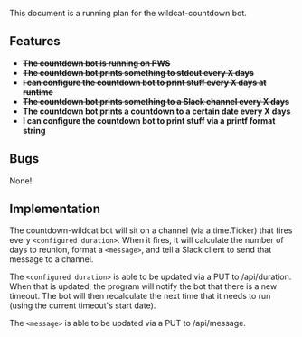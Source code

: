This document is a running plan for the wildcat-countdown bot.

## Features

- ~~**The countdown bot is running on PWS**~~
- ~~**The countdown bot prints something to stdout every X days**~~
- ~~**I can configure the countdown bot to print stuff every X days at runtime**~~
- ~~**The countdown bot prints something to a Slack channel every X days**~~
- **The countdown bot prints a countdown to a certain date every X days**
- **I can configure the countdown bot to print stuff via a printf format string**

## Bugs

None!

## Implementation

The countdown-wildcat bot will sit on a channel (via a time.Ticker) that fires every `<configured duration>`. When it fires, it will calculate the number of days to reunion, format a `<message>`, and tell a Slack client to send that message to a channel.

The `<configured duration>` is able to be updated via a PUT to /api/duration. When that is updated, the program will notify the bot that there is a new timeout. The bot will then recalculate the next time that it needs to run (using the current timeout's start date).

The `<message>` is able to be updated via a PUT to /api/message.
